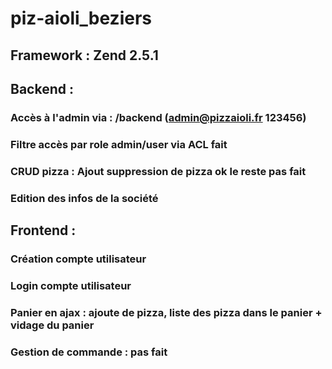 # piz-aioli_beziers
## Framework : Zend 2.5.1

## Backend :
### Accès à l'admin via : /backend (admin@pizzaioli.fr 123456)
### Filtre accès par role admin/user via ACL fait
### CRUD pizza : Ajout suppression de pizza ok le reste pas fait
### Edition des infos de la société

## Frontend :
### Création compte utilisateur
### Login compte utilisateur
### Panier en ajax : ajoute de pizza, liste des pizza dans le panier + vidage du panier
### Gestion de commande : pas fait
